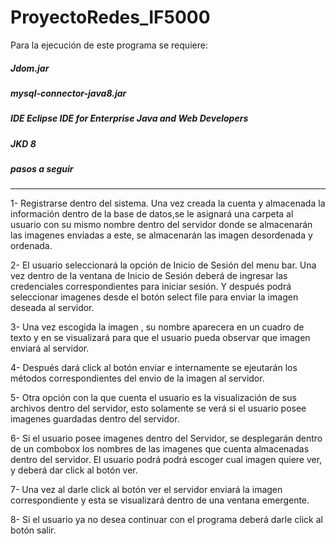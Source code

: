 # ProyectoRedes_IF5000

Para la ejecución de este programa se requiere:
##### Jdom.jar
##### mysql-connector-java8.jar
##### IDE Eclipse IDE for Enterprise Java and Web Developers
##### JKD 8

##### pasos a seguir
**** 
1- Registrarse dentro del sistema. Una vez creada la cuenta y almacenada la información dentro de la base de datos,se le asignará una carpeta al usuario con su mismo nombre dentro del servidor donde se almacenarán las imagenes enviadas a este, se almacenarán las imagen desordenada y ordenada.

2- El usuario seleccionará la opción de Inicio de Sesión del menu bar. Una vez dentro de la ventana de Inicio de Sesión deberá de ingresar las credenciales correspondientes para iniciar sesión. Y después podrá seleccionar imagenes desde el botón select file para enviar la imagen deseada al servidor.

3- Una vez escogida la imagen , su nombre aparecera en un cuadro de texto y en se visualizará para que el usuario pueda observar que imagen enviará al servidor.

4- Después dará click al botón enviar e internamente se ejeutarán los métodos correspondientes del envio de la imagen al servidor.

5- Otra opción con la que cuenta el usuario es la visualización de sus archivos dentro del servidor, esto solamente se verá si el usuario posee imagenes guardadas dentro del servidor.

6- Si el usuario posee imagenes dentro del Servidor, se desplegarán dentro de un combobox los nombres de las imagenes que cuenta almacenadas dentro del servidor. El usuario podrá podrá escoger cual imagen quiere ver, y deberá dar click al botón ver.

7- Una vez al darle click al botón ver el servidor enviará la imagen correspondiente y esta se visualizará dentro de una ventana emergente.

8-  Si el usuario ya no desea continuar con el programa deberá darle click al botón salir.



